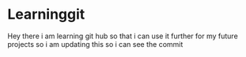 # Learninggit
Hey there i am learning git hub so that i can use it further for my future projects
so i am updating this so i can see the commit
